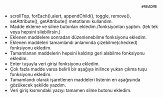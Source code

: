                                                                   #README
+ scrollTop, forEach(),alert, appendChild(), toggle, remove(), setAttribute(), getAttribute() metotlarını kullandım.
+ Madde ekleme ve silme butonları ekledim./fonksiyonları yaptım. (tek tek veya hepsini silebilirsin.)
+ Eklenen maddelere sonradan düzenlenebilme fonksiyonu ekledim.
+ Eklenen maddeleri tamamlandı anlamında çizebilme(checked) fonksiyonu ekledim.
+ Tamamlanan maddelerin hepsini kaldırıp geri alabilme fonksiyonu ekledim.
+ Enter tuşuyla veri girişi fonksiyonu ekledim.
+ Çok fazla madde varsa belirli bir aşağıya inilince yukarı çıkma tuşu fonksiyonu ekledim.
+ Tamamlandı olarak işaretlenen maddeleri listenin en aşağısında gözükecek şekilde yazdım.
+ Veri giriş kısmındaki yazıyı tamamen silme butonu ekledim.
